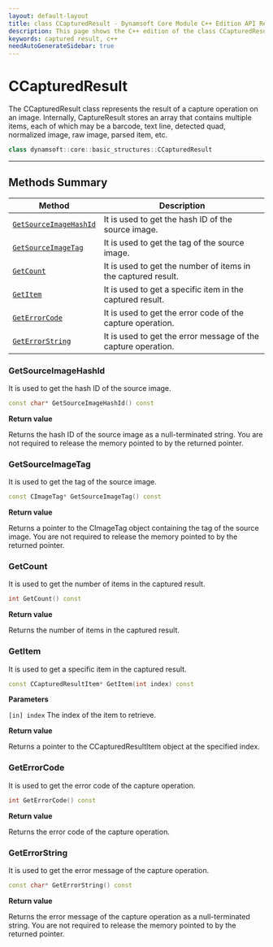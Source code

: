 ```yaml
---
layout: default-layout
title: class CCapturedResult - Dynamsoft Core Module C++ Edition API Reference
description: This page shows the C++ edition of the class CCapturedResult in Dynamsoft Core Module.
keywords: captured result, c++
needAutoGenerateSidebar: true
---
```


# CCapturedResult

The CCapturedResult class represents the result of a capture operation on an image. Internally, CaptureResult stores an array that contains multiple items, each of which may be a barcode, text line, detected quad, normalized image, raw image, parsed item, etc.

```cpp
class dynamsoft::core::basic_structures::CCapturedResult 
```

---

## Methods Summary

| Method               | Description |
|----------------------|-------------|
| [`GetSourceImageHashId`](#getsourceimagehashid) | It is used to get the hash ID of the source image.|
| [`GetSourceImageTag`](#getsourceimagetag) | It is used to get the tag of the source image.|
| [`GetCount`](#getcount) | It is used to get the number of items in the captured result.|
| [`GetItem`](#getitem) | It is used to get a specific item in the captured result.|
| [`GetErrorCode`](#geterrorcode) | It is used to get the error code of the capture operation.|
| [`GetErrorString`](#geterrorstring) | It is used to get the error message of the capture operation.|

### GetSourceImageHashId

It is used to get the hash ID of the source image.

```cpp
const char* GetSourceImageHashId() const
```

**Return value**

Returns the hash ID of the source image as a null-terminated string. You are not required to release the memory pointed to by the returned pointer.

### GetSourceImageTag

It is used to get the tag of the source image.

```cpp
const CImageTag* GetSourceImageTag() const
```

**Return value**

Returns a pointer to the CImageTag object containing the tag of the source image. You are not required to release the memory pointed to by the returned pointer.

### GetCount

It is used to get the number of items in the captured result.

```cpp
int GetCount() const
```

**Return value**

Returns the number of items in the captured result.

### GetItem

It is used to get a specific item in the captured result.

```cpp
const CCapturedResultItem* GetItem(int index) const
```

**Parameters**

`[in] index` The index of the item to retrieve.

**Return value**

Returns a pointer to the CCapturedResultItem object at the specified index.

### GetErrorCode

It is used to get the error code of the capture operation.

```cpp
int GetErrorCode() const
```

**Return value**

Returns the error code of the capture operation.

### GetErrorString

It is used to get the error message of the capture operation.

```cpp
const char* GetErrorString() const
```

**Return value**

Returns the error message of the capture operation as a null-terminated string. You are not required to release the memory pointed to by the returned pointer.
